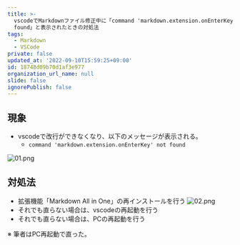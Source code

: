 ```yaml
---
title: >-
  vscodeでMarkdownファイル修正中に「command 'markdown.extension.onEnterKey' not
  found」と表示されたときの対処法
tags:
  - Markdown
  - VSCode
private: false
updated_at: '2022-09-10T15:59:25+09:00'
id: 18748d09b70d1af3e977
organization_url_name: null
slide: false
ignorePublish: false
---
```

## 現象

- vscodeで改行ができなくなり、以下のメッセージが表示される。
  - `command 'markdown.extension.onEnterKey' not found`

![01.png](https://qiita-image-store.s3.ap-northeast-1.amazonaws.com/0/449867/2e4643f3-a7dc-765a-90fe-88d18dfae8e5.png)

## 対処法

- 拡張機能「Markdown All in One」の再インストールを行う
![02.png](https://qiita-image-store.s3.ap-northeast-1.amazonaws.com/0/449867/70ac61ae-2389-736d-8a65-482adc14e661.png)
- それでも直らない場合は、vscodeの再起動を行う
- それでも直らない場合は、PCの再起動を行う

※ 筆者はPC再起動で直った。
